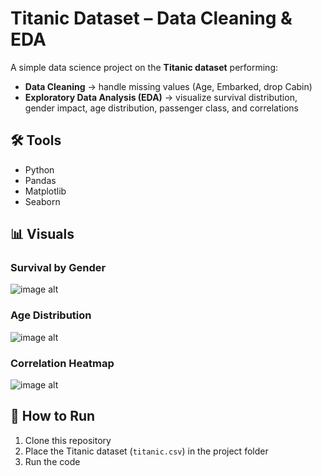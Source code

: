 # Titanic Dataset – Data Cleaning & EDA  

A simple data science project on the **Titanic dataset** performing:  
- **Data Cleaning** → handle missing values (Age, Embarked, drop Cabin)  
- **Exploratory Data Analysis (EDA)** → visualize survival distribution, gender impact, age distribution, passenger class, and correlations  

## 🛠️ Tools  
- Python  
- Pandas  
- Matplotlib  
- Seaborn  

## 📊 Visuals  

### Survival by Gender  

![image alt](https://github.com/Srinidhi1009/skillcraft-tech_Data-science_task2/blob/3d7caa53741866258dc1521e392c8c694834e467/Screenshot%202025-09-16%20114614.png)  

### Age Distribution  
![image alt]()  

### Correlation Heatmap  
![image alt]()  

## 🚀 How to Run  
1. Clone this repository  
2. Place the Titanic dataset (`titanic.csv`) in the project folder  
3. Run the code
